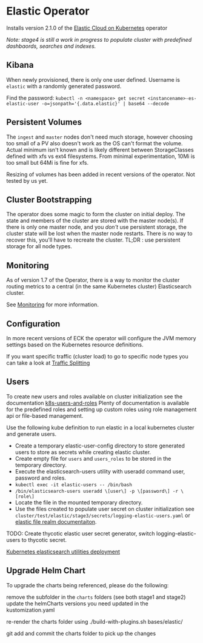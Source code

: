 # Elastic Operator

Installs version 2.1.0 of the [Elastic Cloud on Kubernetes](https://www.elastic.co/guide/en/cloud-on-k8s/2.1/index.html) operator

*Note: stage4 is still a work in progress to populate cluster with predefined dashbaords, searches and indexes.*

## Kibana
When newly provisioned, there is only one user defined.  Username is `elastic` with a randomly generated password.

Find the password:
`kubectl -n <namespace> get secret <instancename>-es-elastic-user -o=jsonpath='{.data.elastic}' | base64 --decode`

## Persistent Volumes

The `ingest` and `master` nodes don't need much storage, however choosing too small of a PV also doesn't work as the OS can't format the volume.  Actual minimum isn't known and is likely different between StorageClasses defined with xfs vs ext4 filesystems.  From minimal experimentation, 10Mi is too small but 64Mi is fine for xfs.

Resizing of volumes has been added in recent versions of the operator.  Not tested by us yet.

## Cluster Bootstrapping
The operator does some magic to form the cluster on initial deploy.  The state and members of the cluster are stored with the master node(s).  If there is only one master node, and you *don't* use persistent storage, the cluster state will be lost when the master node restarts.  There is no way to recover this, you'll have to recreate the cluster.
TL;DR : use persistent storage for all node types.

## Monitoring
As of version 1.7 of the Operator, there is a way to monitor the cluster routing metrics to a central (in the same Kubernetes cluster) Elasticsearch cluster.

See [Monitoring](https://www.elastic.co/guide/en/cloud-on-k8s/1.8/k8s-stack-monitoring.html) for more information.

## Configuration
In more recent versions of ECK the operator will configure the JVM memory settings based on the Kubernetes resource definitions.

If you want specific traffic (cluster load) to go to specific node types you can take a look at [Traffic Splitting](https://www.elastic.co/guide/en/cloud-on-k8s/master/k8s-traffic-splitting.html)

## Users
To create new users and roles available on cluster initialization see the documentation [k8s-users-and-roles](https://www.elastic.co/guide/en/cloud-on-k8s/master/k8s-users-and-roles.html)
Plenty of documentation is available for the predefined roles and setting up custom roles using role management api or file-based management. 

Use the following kube definition to run elastic in a local kubernetes cluster and generate users.

* Create a temporary elastic-user-config directory to store generated users to store as secrets while creating elastic cluster.
* Create empty file for `users` and `users_roles` to be stored in the temporary directory.
* Execute the elasticsearch-users utility with useradd command user, password and roles. 
* `kubectl exec -it elastic-users -- /bin/bash`
* `/bin/elasticsearch-users useradd \[user\] -p \[password\] -r \[role\]`
* Locate the file in the mounted temporary directory.
* Use the files created to populate user secret on cluster initialization see `cluster/test/elastic/stage3/secrets/logging-elastic-users.yaml` or [elastic file realm documentaiton](https://www.elastic.co/guide/en/cloud-on-k8s/master/k8s-users-and-roles.html#k8s_file_realm).

TODO: Create thycotic elastic user secret generator, switch logging-elastic-users to thycotic secret.

[Kubernetes elasticsearch utilities deployment](https://git.autodatacorp.org/-/snippets/92)

## Upgrade Helm Chart
To upgrade the charts being referenced, please do the following:

remove the subfolder in the `charts` folders (see both stage1 and stage2)
update the helmCharts versions you need updated in the kustomization.yaml

re-render the charts folder using ./build-with-plugins.sh bases/elastic/

git add and commit the charts folder to pick up the changes

